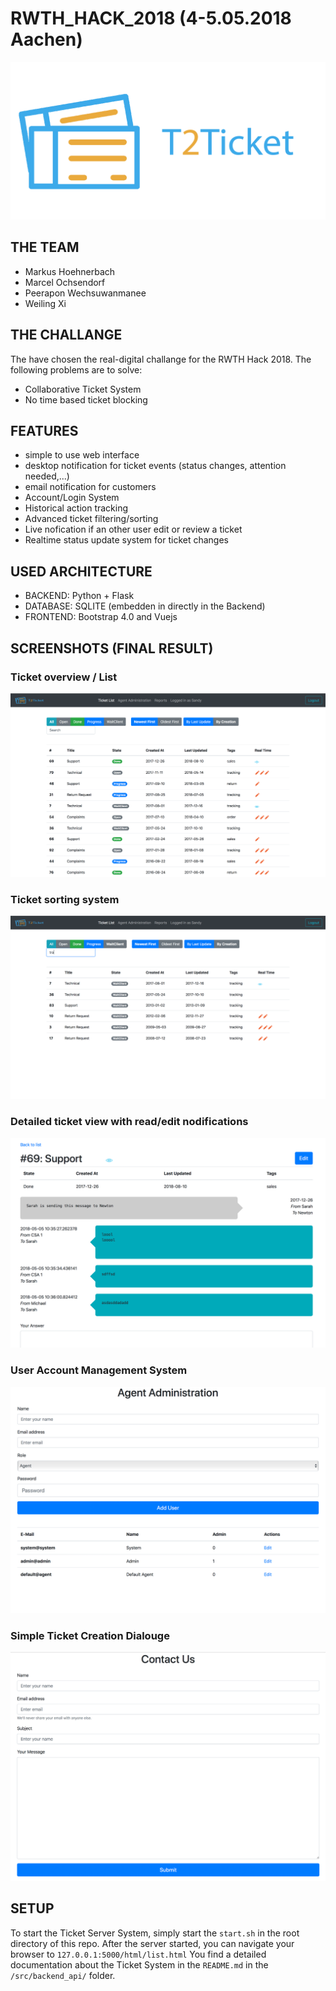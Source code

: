 # RWTH_HACK_2018 (4-5.05.2018 Aachen)


![GitHub Logo](/documentation/icon_blue_trans.png)


## THE TEAM

* Markus Hoehnerbach
* Marcel Ochsendorf
* Peerapon Wechsuwanmanee
* Weiling Xi

## THE CHALLANGE

The have chosen the real-digital challange for the RWTH Hack 2018. The following problems are to solve:

* Collaborative Ticket System
* No time based ticket blocking




## FEATURES

* simple to use web interface
* desktop notification for ticket events (status changes, attention needed,...)
* email notification for customers
* Account/Login System
* Historical action tracking 
* Advanced ticket filtering/sorting
* Live nofication if an other user edit or review a ticket
* Realtime status update system for ticket changes


## USED ARCHITECTURE

* BACKEND: Python + Flask
* DATABASE: SQLITE (embedden in directly in the Backend)
* FRONTEND: Bootstrap 4.0 and Vuejs

## SCREENSHOTS (FINAL RESULT)

### Ticket overview / List
![GitHub Logo](/documentation/img/ticket_list_overview.png)

### Ticket sorting system
![GitHub Logo](/documentation/img/tickets_sorting_system.png)

### Detailed ticket view with read/edit nodifications
![GitHub Logo](/documentation/img/ticket_detail_view.png)

### User Account Management System
![GitHub Logo](/documentation/img/admin_account_management.png)


### Simple Ticket Creation Dialouge
![GitHub Logo](/documentation/img/create_ticket.png)


## SETUP

To start the Ticket Server System, simply start the `start.sh` in the root directory of this repo.
After the server started, you can navigate your browser to `127.0.0.1:5000/html/list.html`
You find a detailed documentation about the Ticket System in the `README.md` in the `/src/backend_api/` folder.
